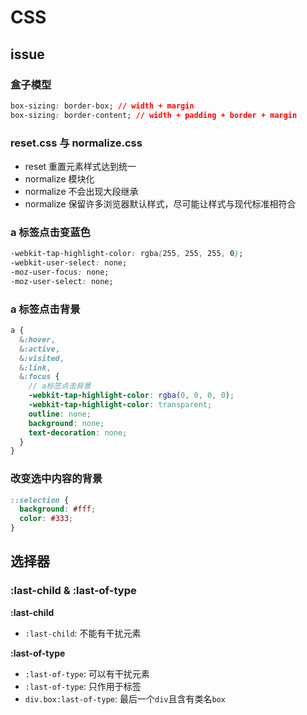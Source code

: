 # CSS

## issue

### 盒子模型

```css
box-sizing: border-box; // width + margin
box-sizing: border-content; // width + padding + border + margin
```

### reset.css 与 normalize.css

- reset 重置元素样式达到统一
- normalize 模块化
- normalize 不会出现大段继承
- normalize 保留许多浏览器默认样式，尽可能让样式与现代标准相符合

### a 标签点击变蓝色

```css
-webkit-tap-highlight-color: rgba(255, 255, 255, 0);
-webkit-user-select: none;
-moz-user-focus: none;
-moz-user-select: none;
```

### a 标签点击背景

```scss
a {
  &:hover,
  &:active,
  &:visited,
  &:link,
  &:focus {
    // a标签点击背景
    -webkit-tap-highlight-color: rgba(0, 0, 0, 0);
    -webkit-tap-highlight-color: transparent;
    outline: none;
    background: none;
    text-decoration: none;
  }
}
```

### 改变选中内容的背景

```scss
::selection {
  background: #fff;
  color: #333;
}
```

## 选择器

### :last-child & :last-of-type

**:last-child**

- `:last-child`: 不能有干扰元素

**:last-of-type**

- `:last-of-type`: 可以有干扰元素
- `:last-of-type`: 只作用于标签
- `div.box:last-of-type`: 最后一个`div`且含有类名`box`
